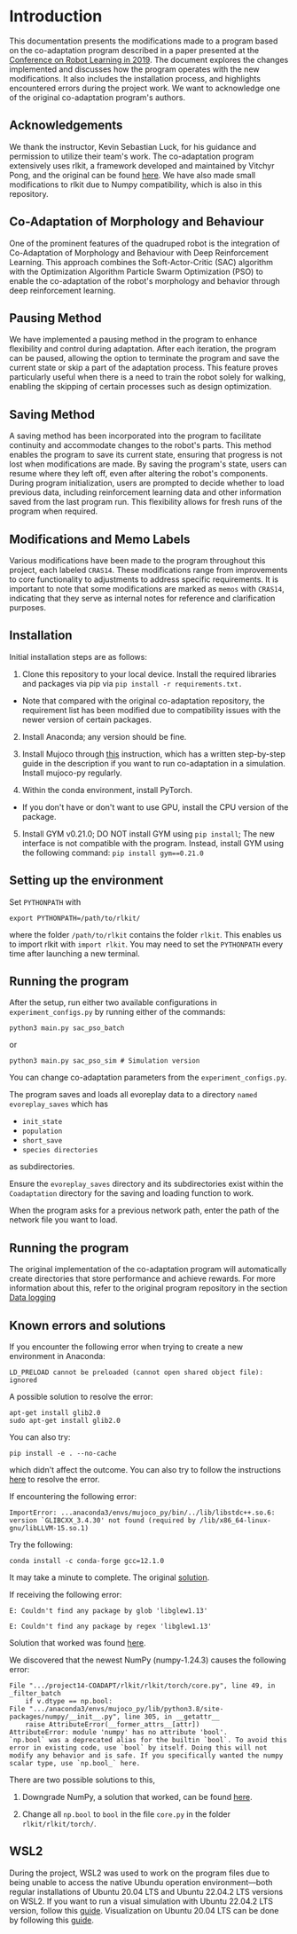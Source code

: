 # Introduction

This documentation presents the modifications made to a program based on the co-adaptation program described in a paper presented at the [Conference on Robot Learning in 2019](https://sites.google.com/view/drl-coadaptation/home). The document explores the changes implemented and discusses how the program operates with the new modifications. It also includes the installation process, and highlights encountered errors during the project work. We want to acknowledge one of the original co-adaptation program's authors. 

## Acknowledgements
We thank the instructor, Kevin Sebastian Luck, for his guidance and permission to utilize their team's work.
The co-adaptation program extensively uses rlkit, a framework developed and maintained by Vitchyr Pong, and the original can be found [here](https://github.com/rail-berkeley/rlkit). We have also made small modifications to rlkit due to Numpy compatibility, which is also in this repository.

## Co-Adaptation of Morphology and Behaviour
One of the prominent features of the quadruped robot is the integration of Co-Adaptation of Morphology and Behaviour with Deep Reinforcement Learning. This approach combines the Soft-Actor-Critic (SAC) algorithm with the Optimization Algorithm Particle Swarm Optimization (PSO) to enable the co-adaptation of the robot's morphology and behavior through deep reinforcement learning.

## Pausing Method
We have implemented a pausing method in the program to enhance flexibility and control during adaptation. After each iteration, the program can be paused, allowing the option to terminate the program and save the current state or skip a part of the adaptation process. This feature proves particularly useful when there is a need to train the robot solely for walking, enabling the skipping of certain processes such as design optimization.

## Saving Method
A saving method has been incorporated into the program to facilitate continuity and accommodate changes to the robot's parts. This method enables the program to save its current state, ensuring that progress is not lost when modifications are made. By saving the program's state, users can resume where they left off, even after altering the robot's components. During program initialization, users are prompted to decide whether to load previous data, including reinforcement learning data and other information saved from the last program run. This flexibility allows for fresh runs of the program when required.

## Modifications and Memo Labels
Various modifications have been made to the program throughout this project, each labeled `CRAS14`. These modifications range from improvements to core functionality to adjustments to address specific requirements. It is important to note that some modifications are marked as `memos` with `CRAS14`, indicating that they serve as internal notes for reference and clarification purposes.

## Installation
Initial installation steps are as follows:

1. Clone this repository to your local device. Install the required libraries and packages via pip via `pip install -r requirements.txt.`

* Note that compared with the original co-adaptation repository, the requirement list has been modified due to compatibility issues with the newer version of certain packages.

2. Install Anaconda; any version should be fine.

3. Install Mujoco through [this](https://www.youtube.com/watch?v=Wnb_fiStFb8) instruction, which has a written step-by-step guide in the description if you want to run co-adaptation in a simulation. Install mujoco-py regularly.

4. Within the conda environment, install PyTorch.

* If you don't have or don't want to use GPU, install the CPU version of the package.

5. Install GYM v0.21.0; DO NOT install GYM using `pip install`; The new interface is not compatible with the program. Instead, install GYM using the following command: `pip install gym==0.21.0`


## Setting up the environment
Set `PYTHONPATH` with 


    export PYTHONPATH=/path/to/rlkit/

where the folder `/path/to/rlkit` contains the folder `rlkit`. This enables us to import rlkit with `import rlkit`. You may need to set the `PYTHONPATH` every time after launching a new terminal.

## Running the program
After the setup, run either two available configurations in `experiment_configs.py` by running either of the commands:

    python3 main.py sac_pso_batch

or 

    python3 main.py sac_pso_sim # Simulation version

You can change co-adaptation parameters from the `experiment_configs.py`. 

The program saves and loads all evoreplay data to a directory `named evoreplay_saves` which has 
* `init_state`
* `population`
* `short_save`
* `species directories`

as subdirectories.

Ensure the `evoreplay_saves` directory and its subdirectories exist within the `Coadaptation` directory for the saving and loading function to work.

When the program asks for a previous network path, enter the path of the network file you want to load.

## Running the program
The original implementation of the co-adaptation program will automatically create directories that store performance and achieve rewards. For more information about this, refer to the original program repository in the section [Data logging](https://github.com/eicio/CRAS-14-Final/tree/coadapt-save-load-all/project14-COADAPT/Coadaptation#data-logging)

## Known errors and solutions
If you encounter the following error when trying to create a new environment in Anaconda:

    LD_PRELOAD cannot be preloaded (cannot open shared object file): ignored

A possible solution to resolve the error:

    apt-get install glib2.0
    sudo apt-get install glib2.0
You can also try:

    pip install -e . --no-cache

which didn't affect the outcome. You can also try to follow the instructions [here](https://askubuntu.com/questions/1054508/how-to-set-so-to-be-available-for-ld-preload) to resolve the error.



If encountering the following error:

    ImportError: ...anaconda3/envs/mujoco_py/bin/../lib/libstdc++.so.6: version `GLIBCXX_3.4.30' not found (required by /lib/x86_64-linux-gnu/libLLVM-15.so.1)

Try the following:

    conda install -c conda-forge gcc=12.1.0

It may take a minute to complete. The original [solution](https://stackoverflow.com/questions/72540359/glibcxx-3-4-30-not-found-for-librosa-in-conda-virtual-environment-after-tryin).

If receiving the following error:

    E: Couldn't find any package by glob 'libglew1.13'

    E: Couldn't find any package by regex 'libglew1.13'
Solution that worked was found [here](https://otland.net/threads/debian-installing-library-to-compile-otclient-failed.253692/).


We discovered that the newest NumPy (numpy-1.24.3) causes the following error:
    
    File ".../project14-COADAPT/rlkit/rlkit/torch/core.py", line 49, in _filter_batch
        if v.dtype == np.bool:
    File ".../anaconda3/envs/mujoco_py/lib/python3.8/site-packages/numpy/__init__.py", line 305, in __getattr__
        raise AttributeError(__former_attrs__[attr])
    AttributeError: module 'numpy' has no attribute 'bool'.
    `np.bool` was a deprecated alias for the builtin `bool`. To avoid this error in existing code, use `bool` by itself. Doing this will not modify any behavior and is safe. If you specifically wanted the numpy scalar type, use `np.bool_` here.

There are two possible solutions to this,
1. Downgrade NumPy, a solution that worked, can be found [here](https://stackoverflow.com/questions/74893742/how-to-solve-attributeerror-module-numpy-has-no-attribute-bool).

2. Change all `np.bool` to `bool` in the file `core.py` in the folder `rlkit/rlkit/torch/`.

## WSL2
During the project, WSL2 was used to work on the program files due to being unable to access the native Ubundu operation environment—both regular installations of Ubuntu 20.04 LTS and Ubuntu 22.04.2 LTS versions on WSL2. If you want to run a visual simulation with Ubuntu 22.04.2 LTS version, follow this [guide](https://www.youtube.com/watch?v=7Sym3uL6YWo&t). Visualization on Ubuntu 20.04 LTS can be done by following this [guide](https://github.com/davidbombal/wsl2/blob/main/ubuntu_gui_youtube).
